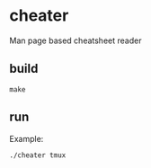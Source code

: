 # cheater
Man page based cheatsheet reader

## build
```make```

## run
Example:

```./cheater tmux```
